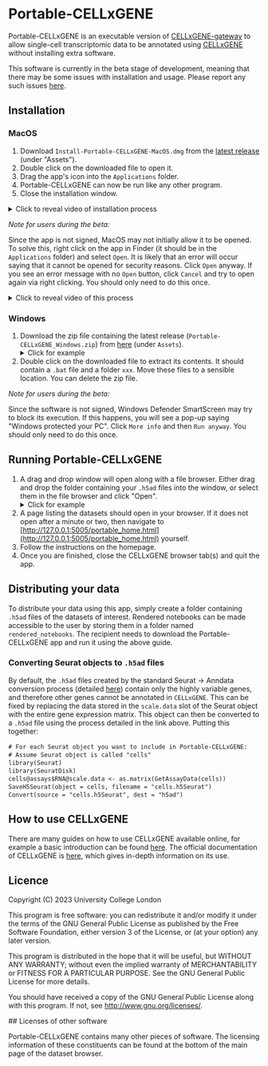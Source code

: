 # Portable-CELLxGENE

Portable-CELLxGENE is an executable version of
[CELLxGENE-gateway](https://github.com/Novartis/cellxgene-gateway) to allow
single-cell transcriptomic data to be annotated using
[CELLxGENE](https://github.com/Novartis/cellxgene-gateway) without installing
extra software.

This software is currently in the beta stage of development, meaning that there
may be some issues with installation and usage. Please report any such issues
[here](https://github.com/george-hall-ucl/portable-cellxgene/issues).

## Installation

### MacOS

1. Download `Install-Portable-CELLxGENE-MacOS.dmg` from the [latest release](https://github.com/george-hall-ucl/portable-cellxgene/releases/latest) (under "Assets").
2. Double click on the downloaded file to open it.
3. Drag the app's icon into the `Applications` folder.
4. Portable-CELLxGENE can now be run like any other program.
5. Close the installation window.

<details>
<summary>Click to reveal video of installation process</summary>
<kbd><img src="images/Portable-CELLxGENE_MacOS_Installation.gif" alt="Gif showing installation process on MacOS."></kbd>
</details>

_Note for users during the beta:_

Since the app is not signed, MacOS may not initially allow it to be opened. To
solve this, right click on the app in Finder (it should be in the
`Applications` folder) and select `Open`. It is likely that an error will occur
saying that it cannot be opened for security reasons.  Click `Open` anyway. If
you see an error message with no `Open` button, click `Cancel` and try to open
again via right clicking. You should only need to do this once.

<details>
<summary>Click to reveal video of this process</summary>
<kbd><img src="images/PCxG_MacOS_Bypass.gif" alt="Gif showing process to unblock application on MacOS."></kbd>
</details>

### Windows

1. Download the zip file containing the latest release
   (`Portable-CELLxGENE_Windows.zip`) from
   [here](https://github.com/george-hall-ucl/portable-cellxgene/releases/latest)
   (under `Assets`).
   <details>
   <summary>Click for example</summary>
   <kbd><img src="images/screenshot_download.png" alt="Image showing location of the executable download."></kbd>
   </details>
2. Double click on the downloaded file to extract its contents. It should
   contain a `.bat` file and a folder `xxx`. Move these files to a sensible
   location. You can delete the zip file.

_Note for users during the beta:_

Since the software is not signed, Windows Defender SmartScreen may try to block
its execution. If this happens, you will see a pop-up saying "Windows protected
your PC". Click `More info` and then `Run anyway`. You should only need to do
this once.

## Running Portable-CELLxGENE

1. A drag and drop window will open along with a file browser. Either drag and
   drop the folder containing your `.h5ad` files into the window, or select
   them in the file browser and click "Open".
   <details>
   <summary>Click for example</summary>
   <kbd><img src="images/screenshot_dataset_selection.png", alt="Image showing how to select dataset."></kbd>
   </details>
2. A page listing the datasets should open in your browser. If it does not open
   after a minute or two, then navigate to
   [http://127.0.0.1:5005/portable_home.html](http://127.0.0.1:5005/portable_home.html)
   yourself.
3. Follow the instructions on the homepage.
4. Once you are finished, close the CELLxGENE browser tab(s) and quit the
   app.

## Distributing your data

To distribute your data using this app, simply create a folder containing
`.h5ad` files of the datasets of interest. Rendered notebooks can be made
accessible to the user by storing them in a folder named `rendered_notebooks`.
The recipient needs to download the Portable-CELLxGENE app and run it using the
above guide.

### Converting Seurat objects to `.h5ad` files

By default, the `.h5ad` files created by the standard Seurat -> Anndata
conversion process (detailed
[here](https://mojaveazure.github.io/seurat-disk/articles/convert-anndata.html))
contain only the highly variable genes, and therefore other genes cannot be
annotated in `CELLxGENE`. This can be fixed by replacing the data stored in the
`scale.data` slot of the Seurat object with the entire gene expression matrix.
This object can then be converted to a `.h5ad` file using the process detailed
in the link above. Putting this together:

```{r}
# For each Seurat object you want to include in Portable-CELLxGENE:
# Assume Seurat object is called "cells"
library(Seurat)
library(SeuratDisk)
cells@assays$RNA@scale.data <- as.matrix(GetAssayData(cells))
SaveH5Seurat(object = cells, filename = "cells.h5Seurat")
Convert(source = "cells.h5Seurat", dest = "h5ad")
```

## How to use CELLxGENE

There are many guides on how to use CELLxGENE available online, for example a
basic introduction can be found
[here](https://icbi-lab.github.io/cellxgene-user-guide/). The official
documentation of CELLxGENE is
[here](https://cellxgene.cziscience.com/docs/01__CellxGene), which gives
in-depth information on its use.

## Licence

Copyright (C) 2023 University College London

This program is free software: you can redistribute it and/or modify
it under the terms of the GNU General Public License as published by
the Free Software Foundation, either version 3 of the License, or
(at your option) any later version.

This program is distributed in the hope that it will be useful,
but WITHOUT ANY WARRANTY; without even the implied warranty of
MERCHANTABILITY or FITNESS FOR A PARTICULAR PURPOSE.  See the
GNU General Public License for more details.

You should have received a copy of the GNU General Public License
along with this program.  If not, see <http://www.gnu.org/licenses/>.

## Licenses of other software

Portable-CELLxGENE contains many other pieces of software. The licensing
information of these constituents can be found at the bottom of the main page
of the dataset browser.

